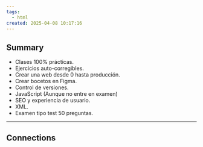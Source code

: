 ```yaml
---
tags:
  - html
created: 2025-04-08 10:17:16
---
```

## **Summary**
- Clases 100% prácticas.
- Ejercicios auto-corregibles.
- Crear una web desde 0 hasta producción.
- Crear bocetos en Figma.
- Control de versiones.
- JavaScript (Aunque no entre en examen)
- SEO y experiencia de usuario.
- XML.
- Examen tipo test 50 preguntas.
___
## **Connections**
